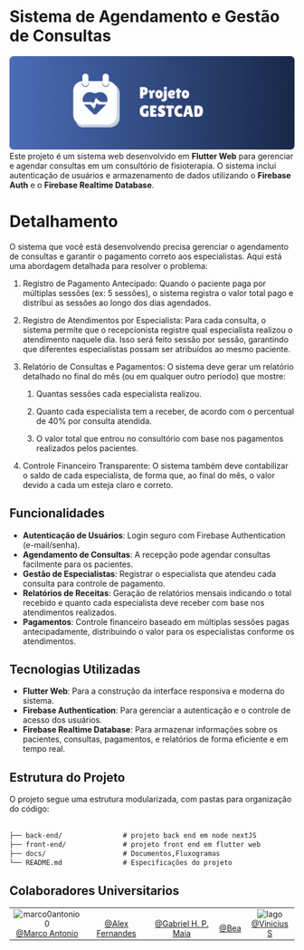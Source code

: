 
# Sistema de Agendamento e Gestão de Consultas
![img](/imagesReadme/banner.png)
Este projeto é um sistema web desenvolvido em **Flutter Web** para gerenciar e agendar consultas em um consultório de fisioterapia. O sistema inclui autenticação de usuários e armazenamento de dados utilizando o **Firebase Auth** e o **Firebase Realtime Database**.


# Detalhamento

O sistema que você está desenvolvendo precisa gerenciar o agendamento de consultas e garantir o pagamento correto aos especialistas. Aqui está uma abordagem detalhada para resolver o problema:

1.  Registro de Pagamento Antecipado: Quando o paciente paga por múltiplas sessões (ex: 5 sessões), o sistema registra o valor total pago e distribui as sessões ao longo dos dias agendados.

2. Registro de Atendimentos por Especialista: Para cada consulta, o sistema permite que o recepcionista registre qual especialista realizou o atendimento naquele dia. Isso será feito sessão por sessão, garantindo que diferentes especialistas possam ser atribuídos ao mesmo paciente.

3. Relatório de Consultas e Pagamentos: O sistema deve gerar um relatório detalhado no final do mês (ou em qualquer outro período) que mostre:

    1. Quantas sessões cada especialista realizou.

    2.  Quanto cada especialista tem a receber, de acordo com o percentual de 40% por consulta atendida.
    3. O valor total que entrou no consultório com base nos pagamentos realizados pelos pacientes.

4. Controle Financeiro Transparente: O sistema também deve contabilizar o saldo de cada especialista, de forma que, ao final do mês, o valor devido a cada um esteja claro e correto.

## Funcionalidades

- **Autenticação de Usuários**: Login seguro com Firebase Authentication (e-mail/senha).
- **Agendamento de Consultas**: A recepção pode agendar consultas facilmente para os pacientes.
- **Gestão de Especialistas**: Registrar o especialista que atendeu cada consulta para controle de pagamento.
- **Relatórios de Receitas**: Geração de relatórios mensais indicando o total recebido e quanto cada especialista deve receber com base nos atendimentos realizados.
- **Pagamentos**: Controle financeiro baseado em múltiplas sessões pagas antecipadamente, distribuindo o valor para os especialistas conforme os atendimentos.

## Tecnologias Utilizadas

- **Flutter Web**: Para a construção da interface responsiva e moderna do sistema.
- **Firebase Authentication**: Para gerenciar a autenticação e o controle de acesso dos usuários.
- **Firebase Realtime Database**: Para armazenar informações sobre os pacientes, consultas, pagamentos, e relatórios de forma eficiente e em tempo real.


## Estrutura do Projeto

O projeto segue uma estrutura modularizada, com pastas para organização do código:

```

├── back-end/               # projeto back end em node nextJS
├── front-end/              # projeto front end em flutter web
├── docs/                   # Documentos,Fluxogramas              
└── README.md               # Especificações do projeto
```

## Colaboradores Universitarios

<table>
    <tr>
        <td align="center">
            <img src="https://github.com/marco0antonio0.png?size=100px" alt="marco0antonio0" width="100"
                alt="Marco Antonio"><br>
            <a href="https://github.com/marco0antonio0">@Marco Antonio</a>
        </td>
        <td align="center">
            <img src="https://github.com/AlexsandroFernandesNascimento.png?size=100px" width="100"
                alt=""><br>
            <a href="https://github.com/AlexsandroFernandesNascimento">@Alex Fernandes</a>
        </td>
        <td align="center">
            <img src="https://github.com/gabrielhpmaia.png?size=100px" width="100"
                alt=""><br>
            <a href="https://github.com/gabrielhpmaia">@Gabriel H. P. Maia</a>
        </td>
        <td align="center">
            <img src="https://static-00.iconduck.com/assets.00/github-emoji-2048x2021-w2ge0ghn.png" width="100" alt=""><br>
            <a href="#">@Bea</a>
        </td>
        <td align="center">
            <img src="https://static-00.iconduck.com/assets.00/github-emoji-2048x2021-w2ge0ghn.png" width="100"
                alt="Iago"><br>
            <a href="#">@Vinicius S</a>
        </td>
    </tr>
</table>
